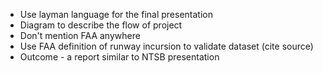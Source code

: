* Use layman language for the final presentation
* Diagram to describe the flow of project
* Don't mention FAA anywhere
* Use FAA definition of runway incursion to validate dataset (cite source)
* Outcome - a report similar to NTSB presentation
